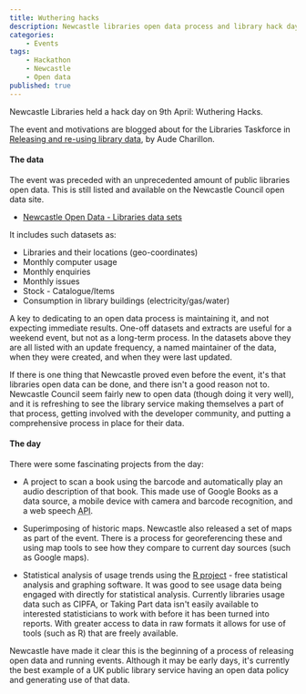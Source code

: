 ```yaml
---
title: Wuthering hacks
description: Newcastle libraries open data process and library hack day 
categories:
    - Events
tags:
    - Hackathon
    - Newcastle
    - Open data
published: true
---
```


Newcastle Libraries held a hack day on 9th April: Wuthering Hacks.

The event and motivations are blogged about for the Libraries Taskforce in [Releasing and re-using library data](https://librariestaskforce.blog.gov.uk/2016/04/12/releasing-and-re-using-library-data/), by Aude Charillon.

#### The data

The event was preceded with an unprecedented amount of public libraries open data. This is still listed and available on the Newcastle Council open data site.

- [Newcastle Open Data - Libraries data sets](https://www.newcastle.gov.uk/your-council-and-democracy/open-data-and-access-information/open-data/data-sets/libraries-data-sets)

It includes such datasets as:

- Libraries and their locations (geo-coordinates)
- Monthly computer usage
- Monthly enquiries
- Monthly issues
- Stock - Catalogue/Items
- Consumption in library buildings (electricity/gas/water)

A key to dedicating to an open data process is maintaining it, and not expecting immediate results. One-off datasets and extracts are useful for a weekend event, but not as a long-term process. In the datasets above they are all listed with an update frequency, a named maintainer of the data, when they were created, and when they were last updated.

If there is one thing that Newcastle proved even before the event, it's that libraries open data can be done, and there isn't a good reason not to. Newcastle Council seem fairly new to open data (though doing it very well), and it is refreshing to see the library service making themselves a part of that process, getting involved with the developer community, and putting a comprehensive process in place for their data.

#### The day

There were some fascinating projects from the day:

- A project to scan a book using the barcode and automatically play an audio description of that book. This made use of Google Books as a data source, a mobile device with camera and barcode recognition, and a web speech <abbr title="Application Programming Interface">API</abbr>.

- Superimposing of historic maps. Newcastle also released a set of maps as part of the event. There is a process for georeferencing these and using map tools to see how they compare to current day sources (such as Google maps).

- Statistical analysis of usage trends using the [R project](https://www.r-project.org/) - free statistical analysis and graphing software. It was good to see usage data being engaged with directly for statistical analysis. Currently libraries usage data such as CIPFA, or Taking Part data isn't easily available to interested statisticians to work with before it has been turned into reports. With greater access to data in raw formats it allows for use of tools (such as R) that are freely available.

Newcastle have made it clear this is the beginning of a process of releasing open data and running events. Although it may be early days, it's currently the best example of a UK public library service having an open data policy and generating use of that data.
